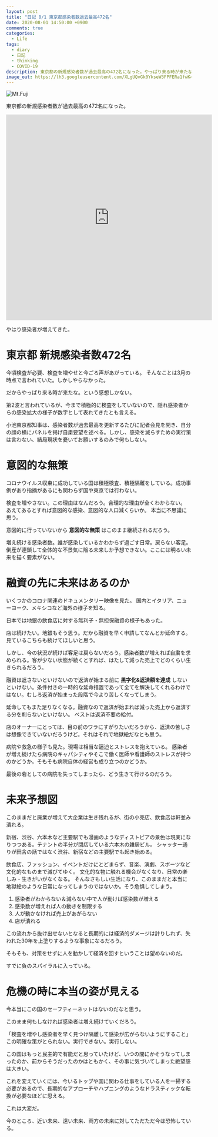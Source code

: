 ```yaml
---
layout: post
title: "日記 8/1 東京都感染者数過去最高472名"
date: 2020-08-01 14:50:00 +0900
comments: true
categories:
  - Life
tags:
  - diary
  - 日記
  - thinking
  - COVID-19
description: 東京都の新規感染者数が過去最高の472名になった。やっぱり来る時が来たな。という感想しかない。今希望は見えるのだろうか。
image_out: https://lh3.googleusercontent.com/XLgUQvGk0YkseW3FPFERa1fwK4GJzEjQJ6nVXtP1rb7nv7i9U69UlGilxJyntIImCWQoLZqOyf8lkfoB7Tpz_eXm2J8GI0Jr3kauW9OIKrRhUeexPr1pkn-vwiuDGWTaHdDLZCFNl7A
---
```

![Mt.Fuji](https://lh3.googleusercontent.com/XLgUQvGk0YkseW3FPFERa1fwK4GJzEjQJ6nVXtP1rb7nv7i9U69UlGilxJyntIImCWQoLZqOyf8lkfoB7Tpz_eXm2J8GI0Jr3kauW9OIKrRhUeexPr1pkn-vwiuDGWTaHdDLZCFNl7A=w840)

東京都の新規感染者数が過去最高の472名になった。

<iframe width="560" height="560" src="https://stopcovid19.metro.tokyo.lg.jp/cards/number-of-confirmed-cases?embed=true" frameborder="0"></iframe>

やはり感染者が増えてきた。

<!-- more -->

# 東京都 新規感染者数472名

今頃検査が必要、検査を増やせと今ごろ声があがっている。
そんなことは3月の時点で言われていた。しかしやらなかった。

だからやっぱり来る時が来たな。という感想しかない。

第2波と言われているが、今まで積極的に検査をしていないので、隠れ感染者からの感染拡大の様子が数字として表れてきたとも言える。

小池東京都知事は、感染者数が過去最高を更新するたびに記者会見を開き、自分の顔の横にパネルを掲げ自粛要望を述べる。しかし、感染を減らすための実行策は言わない、結局現状を憂いてお願いするのみで何もしない。

# 意図的な無策

コロナウイルス収束に成功している国は積極検査、積極隔離をしている。成功事例があり指摘があるにも関わらず国や東京では行わない。

検査を増やさない。この理由はなんだろう。合理的な理由が全くわからない。
あえてあるとすれば意図的な感染、意図的な人口減くらいか。
本当に不思議に思う。

意図的に行っていないから **意図的な無策** はこのまま継続されるだろう。

増え続ける感染者数。誰が感染しているかわからず過ごす日常。戻らない客足。倒産が連鎖して全体的な不景気に陥る未来しか予想できない。ここには明るい未来を描く要素がない。

# 融資の先に未来はあるのか

いくつかのコロナ関連のドキュメンタリー映像を見た。
国内とイタリア、ニューヨーク、メキシコなど海外の様子を知る。

日本では地銀の飲食店に対する無利子・無担保融資の様子もあった。

店は続けたい。地銀もそう思う。だから融資を早く申請してなんとか延命する。見ているこちらも続けてほしいと思う。

しかし、今の状況が続けば客足は戻らないだろう。感染者数が増えれば自粛を求められる。客が少ない状態が続くとすれば、はたして減った売上でどのくらい生きられるだろう。

融資は返さないといけないので返済が始まる前に **黒字化&返済額を達成** しないといけない。条件付きの一時的な延命措置であって全てを解決してくれるわけではない。むしろ返済が始まった段階で今より苦しくなってしまう。

延命してもまた足りなくなる。融資なので返済が始まれば減った売上から返済する分を削らないといけない。
ベストは返済不要の給付。

店のオーナーにとっては、目の前のワラにすがりたいだろうから、返済の苦しさは想像できていないだろうけど。それはそれで地獄絵だなとも思う。

病院や救急の様子も見た。現場は相当な逼迫とストレスを抱えている。
感染者が増え続けたら病院のキャパシティやそこで働く医師や看護師のストレスが持つのかどうか。そもそも病院自体の経営も成り立つのかどうか。

最後の砦としての病院を失ってしまったら、どう生きて行けるのだろう。

# 未来予想図

このままだと廃業が増えて大企業は生き残れるが、街の小売店、飲食店は軒並み潰れる。

新宿、渋谷、六本木など主要駅でも漫画のようなディストピアの景色は現実になりつつある。テナントの半分が閉店している六本木の雑居ビル。
シャッター通りが田舎の話ではなく渋谷、新宿などの主要駅でも起き始める。

飲食店、ファッション、イベントだけにとどまらず、音楽、演劇、スポーツなど文化的なものまで滅びてゆく。
文化的な物に触れる機会がなくなり、日常の楽しみ・生きがいがなくなる。
そんなさもしい生活になり、このままだと本当に地獄絵のような日常になってしまうのではないか。そう危惧してしまう。

1. 感染者がわからない＆減らない中で人が動けば感染数が増える
1. 感染数が増えれば人の動きを制限する
1. 人が動かなければ売上があがらない
1. 店が潰れる

この流れから抜け出せないとなると長期的には経済的ダメージは計りしれず、失われた30年を上塗りするような事象になるだろう。

そもそも、対策をせずに人を動かして経済を回すということは望めないのだ。

すでに負のスパイラルに入っている。

# 危機の時に本当の姿が見える

今本当にこの国のセーフティーネットはないのだなと思う。

このまま何もしなければ感染者は増え続けていくだろう。

「検査を増やし感染者を早く見つけ隔離して感染が広がらないようにすること」この明確な策がとられない。実行できない。実行しない。

この国はもっと民主的で有能だと思っていたけど、いつの間にかそうなってしまったのか、前からそうだったのかはともかく、その事に気づいてしまった絶望感は大きい。

これを変えていくには、今いるトップや国に関わる仕事をしている人を一掃する必要があるので、長期的なアプローチやハプニングのようなドラスティックな転換が必要なほどに思える。

これは大変だ。

今のところ、近い未来、遠い未来、両方の未来に対してただただ今は恐怖している。

